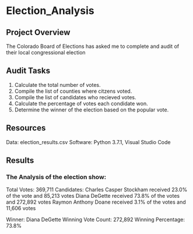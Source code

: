 # Election_Analysis

## Project Overview 

 The Colorado Board of Elections has asked me to complete and audit of their local congressional election

## Audit Tasks

1. Calculate the total number of votes.
2. Compile the list of counties where citzens voted.
3. Compile the list of candidates who recieved votes.
4. Calculate the percentage of votes each condidate won.
5. Determine the winner of the election based on the popular vote.

## Resources

Data: election_results.csv
Software: Python 3.7.1, Visual Studio Code 

## Results 

### The Analysis of the election show:

Total Votes: 369,711
Candidates:
Charles Casper Stockham received  23.0% of the vote and  85,213 votes
Diana DeGette received  73.8% of the votes and 272,892 votes 
Raymon Anthony Doane received  3.1% of the votes and 11,606 votes

Winner: Diana DeGette
Winning Vote Count: 272,892
Winning Percentage: 73.8%


